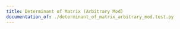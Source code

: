 ```yaml
---
title: Determinant of Matrix (Arbitrary Mod)
documentation_of: ./determinant_of_matrix_arbitrary_mod.test.py
---
```


